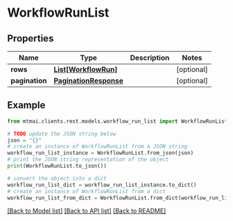# WorkflowRunList


## Properties

Name | Type | Description | Notes
------------ | ------------- | ------------- | -------------
**rows** | [**List[WorkflowRun]**](WorkflowRun.md) |  | [optional] 
**pagination** | [**PaginationResponse**](PaginationResponse.md) |  | [optional] 

## Example

```python
from mtmai.clients.rest.models.workflow_run_list import WorkflowRunList

# TODO update the JSON string below
json = "{}"
# create an instance of WorkflowRunList from a JSON string
workflow_run_list_instance = WorkflowRunList.from_json(json)
# print the JSON string representation of the object
print(WorkflowRunList.to_json())

# convert the object into a dict
workflow_run_list_dict = workflow_run_list_instance.to_dict()
# create an instance of WorkflowRunList from a dict
workflow_run_list_from_dict = WorkflowRunList.from_dict(workflow_run_list_dict)
```
[[Back to Model list]](../README.md#documentation-for-models) [[Back to API list]](../README.md#documentation-for-api-endpoints) [[Back to README]](../README.md)


